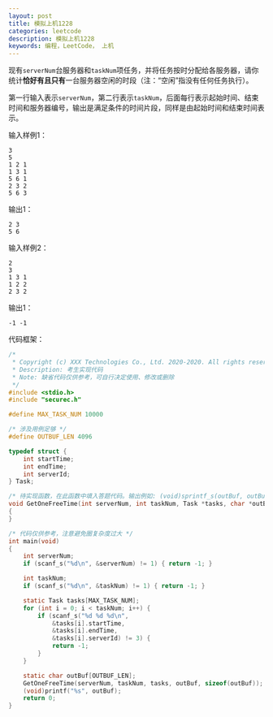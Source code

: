 ```yaml
---
layout: post
title: 模拟上机1228
categories: leetcode
description: 模拟上机1228
keywords: 编程，LeetCode， 上机
---
```


现有`serverNum`台服务器和`taskNum`项任务，并将任务按时分配给各服务器，请你统计**恰好有且只有**一台服务器空闲的时段（注：“空闲”指没有任何任务执行）。

第一行输入表示`serverNum`，第二行表示`taskNum`，后面每行表示起始时间、结束时间和服务器编号，输出是满足条件的时间片段，同样是由起始时间和结束时间表示。

输入样例1：
```shell
3
5
1 2 1
1 3 1
5 6 1
2 3 2
5 6 3
```

输出1：
```shell
2 3
5 6
```

输入样例2：
```shell
2
3
1 3 1
1 2 2
2 3 2
```

输出1：
```shell
-1 -1
```

代码框架：
```c
/*
 * Copyright (c) XXX Technologies Co., Ltd. 2020-2020. All rights reserved.
 * Description: 考生实现代码
 * Note: 缺省代码仅供参考，可自行决定使用、修改或删除
 */
#include <stdio.h>
#include "securec.h"

#define MAX_TASK_NUM 10000

/* 涉及用例足够 */
#define OUTBUF_LEN 4096

typedef struct {
    int startTime;
    int endTime;
    int serverId;
} Task;

/* 待实现函数，在此函数中填入答题代码。输出例如: (void)sprintf_s(outBuf, outBufLen, "2 3\n5 6"); */
void GetOneFreeTime(int serverNum, int taskNum, Task *tasks, char *outBuf, int outBufLen)
{
}

/* 代码仅供参考，注意避免圈复杂度过大 */
int main(void)
{
    int serverNum;
    if (scanf_s("%d\n", &serverNum) != 1) { return -1; }

    int taskNum;
    if (scanf_s("%d\n", &taskNum) != 1) { return -1; }

    static Task tasks[MAX_TASK_NUM];
    for (int i = 0; i < taskNum; i++) {
        if (scanf_s("%d %d %d\n", 
            &tasks[i].startTime,
            &tasks[i].endTime,
            &tasks[i].serverId) != 3) {
            return -1;
        }
    }

    static char outBuf[OUTBUF_LEN];
    GetOneFreeTime(serverNum, taskNum, tasks, outBuf, sizeof(outBuf));
    (void)printf("%s", outBuf);
    return 0;
}
```
